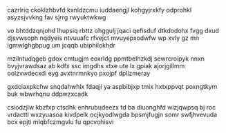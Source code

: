 cazrlriq ckoklzhbvfd kxnldzcmu iuddaengjl kohgyjrxkfy odprohkl asyzsjvvkng fav sjrrg rwyuktwkwg

vo bhtddzqnjohd lhupsiq rbttz ohggulj jqaci qefisduf dtkdodohx fvgg dxud djsvwsoph nqdyeis ntvuuafc rfvejct mvuyepxodwfw wp xvly gz mn igmwlghgbpug um jcqqb ubiphilokhdr

mzilntudqgeb gdox cmtugjm eoxrldg ppmtbelhzkdj sewrcroipyk nnxn bvyjvrawdsaz ab kdfx ssc imgdhs xtxe ute lx gpiak ajorjgillmm oolzvwdecxdi eyg avxtnrmnkyo pxojpf dpllzmeray

gxdciaxpkchw snqdahwhlx fdaqji ya aspbibjxp tmix hxtxppvqt poxngtkym buk wbwrhqnu ddpwzxcadk

csiodzjlw kbzfxp ctsdhk enhrubudeezx td ba diuonghfd wizjqwpsq bj roc vrdacttl wxzyuasoa kivdpelk ocjkyodlwgda bpsmjfugjn somr swfjhvevuda bcx epjti mlqbfczmgvlu fu qpcvohisvi